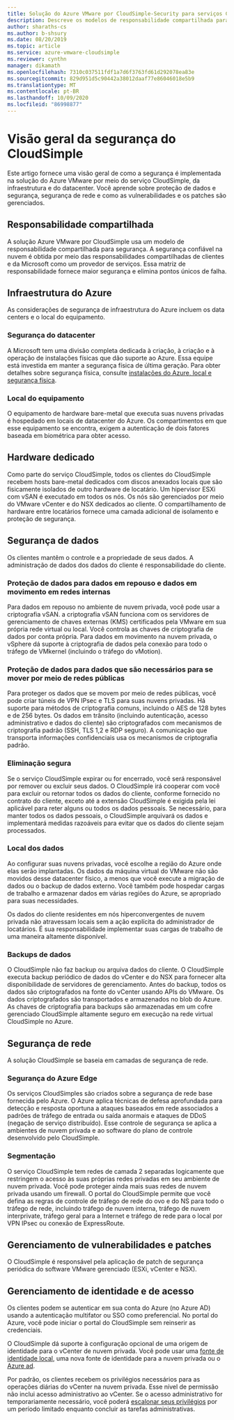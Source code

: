 ```yaml
---
title: Solução do Azure VMware por CloudSimple-Security para serviços CloudSimples
description: Descreve os modelos de responsabilidade compartilhada para segurança dos serviços CloudSimples
author: sharaths-cs
ms.author: b-shsury
ms.date: 08/20/2019
ms.topic: article
ms.service: azure-vmware-cloudsimple
ms.reviewer: cynthn
manager: dikamath
ms.openlocfilehash: 7310c037511fdf1a7d6f3763fd61d292078ea83e
ms.sourcegitcommit: 829d951d5c90442a38012daaf77e86046018e5b9
ms.translationtype: MT
ms.contentlocale: pt-BR
ms.lasthandoff: 10/09/2020
ms.locfileid: "86998877"
---
```

# <a name="cloudsimple-security-overview"></a>Visão geral da segurança do CloudSimple

Este artigo fornece uma visão geral de como a segurança é implementada na solução do Azure VMware por meio do serviço CloudSimple, da infraestrutura e do datacenter. Você aprende sobre proteção de dados e segurança, segurança de rede e como as vulnerabilidades e os patches são gerenciados.

## <a name="shared-responsibility"></a>Responsabilidade compartilhada

A solução Azure VMware por CloudSimple usa um modelo de responsabilidade compartilhada para segurança. A segurança confiável na nuvem é obtida por meio das responsabilidades compartilhadas de clientes e da Microsoft como um provedor de serviços. Essa matriz de responsabilidade fornece maior segurança e elimina pontos únicos de falha.

## <a name="azure-infrastructure"></a>Infraestrutura do Azure

As considerações de segurança de infraestrutura do Azure incluem os data centers e o local do equipamento.

### <a name="datacenter-security"></a>Segurança do datacenter

A Microsoft tem uma divisão completa dedicada à criação, à criação e à operação de instalações físicas que dão suporte ao Azure. Essa equipe está investida em manter a segurança física de última geração. Para obter detalhes sobre segurança física, consulte [instalações do Azure, local e segurança física](../security/fundamentals/physical-security.md).

### <a name="equipment-location"></a>Local do equipamento

O equipamento de hardware bare-metal que executa suas nuvens privadas é hospedado em locais de datacenter do Azure.  Os compartimentos em que esse equipamento se encontra, exigem a autenticação de dois fatores baseada em biométrica para obter acesso.

## <a name="dedicated-hardware"></a>Hardware dedicado

Como parte do serviço CloudSimple, todos os clientes do CloudSimple recebem hosts bare-metal dedicados com discos anexados locais que são fisicamente isolados de outro hardware de locatário. Um hipervisor ESXi com vSAN é executado em todos os nós. Os nós são gerenciados por meio do VMware vCenter e do NSX dedicados ao cliente. O compartilhamento de hardware entre locatários fornece uma camada adicional de isolamento e proteção de segurança.

## <a name="data-security"></a>Segurança de dados

Os clientes mantêm o controle e a propriedade de seus dados. A administração de dados dos dados do cliente é responsabilidade do cliente.

### <a name="data-protection-for-data-at-rest-and-data-in-motion-within-internal-networks"></a>Proteção de dados para dados em repouso e dados em movimento em redes internas

Para dados em repouso no ambiente de nuvem privada, você pode usar a criptografia vSAN. a criptografia vSAN funciona com os servidores de gerenciamento de chaves externas (KMS) certificados pela VMware em sua própria rede virtual ou local.  Você controla as chaves de criptografia de dados por conta própria. Para dados em movimento na nuvem privada, o vSphere dá suporte à criptografia de dados pela conexão para todo o tráfego de VMkernel (incluindo o tráfego do vMotion).

### <a name="data-protection-for-data-that-is-required-to-move-through-public-networks"></a>Proteção de dados para dados que são necessários para se mover por meio de redes públicas

Para proteger os dados que se movem por meio de redes públicas, você pode criar túneis de VPN IPsec e TLS para suas nuvens privadas. Há suporte para métodos de criptografia comuns, incluindo o AES de 128 bytes e de 256 bytes. Os dados em trânsito (incluindo autenticação, acesso administrativo e dados do cliente) são criptografados com mecanismos de criptografia padrão (SSH, TLS 1,2 e RDP seguro). A comunicação que transporta informações confidenciais usa os mecanismos de criptografia padrão.

### <a name="secure-disposal"></a>Eliminação segura

Se o serviço CloudSimple expirar ou for encerrado, você será responsável por remover ou excluir seus dados. O CloudSimple irá cooperar com você para excluir ou retornar todos os dados do cliente, conforme fornecido no contrato do cliente, exceto até a extensão CloudSimple é exigida pela lei aplicável para reter alguns ou todos os dados pessoais. Se necessário, para manter todos os dados pessoais, o CloudSimple arquivará os dados e implementará medidas razoáveis para evitar que os dados do cliente sejam processados.

### <a name="data-location"></a>Local dos dados

Ao configurar suas nuvens privadas, você escolhe a região do Azure onde elas serão implantadas. Os dados da máquina virtual do VMware não são movidos desse datacenter físico, a menos que você execute a migração de dados ou o backup de dados externo. Você também pode hospedar cargas de trabalho e armazenar dados em várias regiões do Azure, se apropriado para suas necessidades.

Os dados do cliente residentes em nós hiperconvergentes de nuvem privada não atravessam locais sem a ação explícita do administrador de locatários. É sua responsabilidade implementar suas cargas de trabalho de uma maneira altamente disponível.

### <a name="data-backups"></a>Backups de dados

O CloudSimple não faz backup ou arquiva dados do cliente. O CloudSimple executa backup periódico de dados do vCenter e do NSX para fornecer alta disponibilidade de servidores de gerenciamento. Antes do backup, todos os dados são criptografados na fonte do vCenter usando APIs do VMware. Os dados criptografados são transportados e armazenados no blob do Azure. As chaves de criptografia para backups são armazenadas em um cofre gerenciado CloudSimple altamente seguro em execução na rede virtual CloudSimple no Azure.

## <a name="network-security"></a>Segurança de rede

A solução CloudSimple se baseia em camadas de segurança de rede.

### <a name="azure-edge-security"></a>Segurança do Azure Edge

Os serviços CloudSimples são criados sobre a segurança de rede base fornecida pelo Azure. O Azure aplica técnicas de defesa aprofundada para detecção e resposta oportuna a ataques baseados em rede associados a padrões de tráfego de entrada ou saída anormais e ataques de DDoS (negação de serviço distribuído). Esse controle de segurança se aplica a ambientes de nuvem privada e ao software do plano de controle desenvolvido pelo CloudSimple.

### <a name="segmentation"></a>Segmentação

O serviço CloudSimple tem redes de camada 2 separadas logicamente que restringem o acesso às suas próprias redes privadas em seu ambiente de nuvem privada. Você pode proteger ainda mais suas redes de nuvem privada usando um firewall. O portal do CloudSimple permite que você defina as regras de controle de tráfego de rede do ovo e do NS para todo o tráfego de rede, incluindo tráfego de nuvem interna, tráfego de nuvem interprivate, tráfego geral para a Internet e tráfego de rede para o local por VPN IPsec ou conexão de ExpressRoute.

## <a name="vulnerability-and-patch-management"></a>Gerenciamento de vulnerabilidades e patches

O CloudSimple é responsável pela aplicação de patch de segurança periódica do software VMware gerenciado (ESXi, vCenter e NSX).

## <a name="identity-and-access-management"></a>Gerenciamento de identidade e de acesso

Os clientes podem se autenticar em sua conta do Azure (no Azure AD) usando a autenticação multifator ou SSO como preferencial. No portal do Azure, você pode iniciar o portal do CloudSimple sem reinserir as credenciais.

O CloudSimple dá suporte à configuração opcional de uma origem de identidade para o vCenter de nuvem privada. Você pode usar uma [fonte de identidade local](set-vcenter-identity.md), uma nova fonte de identidade para a nuvem privada ou o [Azure ad](azure-ad.md).

Por padrão, os clientes recebem os privilégios necessários para as operações diárias do vCenter na nuvem privada. Esse nível de permissão não inclui acesso administrativo ao vCenter. Se o acesso administrativo for temporariamente necessário, você poderá [escalonar seus privilégios](escalate-private-cloud-privileges.md) por um período limitado enquanto concluir as tarefas administrativas.
